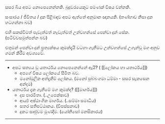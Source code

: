සසර බිය අපට නොපෙනෙන්නකි.  බුදුවරයෙකුට පමණක් විෂය වන්නකි.  

සංසාරය / ජීවිතය / දුක පිළිබඳව අපට ඇත්තේ අනුමාන ඥානයකි. (තණ්හාව නිසා දුක හටගන්නා බව)

එහි සකස්වීමත් පැවැත්මත් නැවැත්මත් උන්වහන්සේ පෙන්වා දුන් සේක. (පටිච්චසමුත්පන්න බව)

එතුමන් පෙන්වා දුන්  ප්‍රත්‍යක්ෂය කුමක්දැයි වටහා ගැනීමට උන්වහන්සේ උගැන්වූ මග අනුව ගමන් කිරීම  අවශ්‍යවේ.

---
- අපට සත්‍යය වූ යතාර්ථය නොපෙනෙන්නේ ඇයි? ( [[ලෝකය හා යතාර්ථය]])
	- අපගේ විෂය ලෝකයේ සීමිත බව.  
	- මනෝමූලික අත්දැකීම් ලෝකය.  (මනෝ පුබ්බංගමා ධම්මා - සසර සැකසෙන අන්දම)
- යතාර්ථය දැක ගැනීමේ මග කුමක්ද? ([[මාර්ගය]])
	- දස පාරමිතා. (..උපෙක්ෂාව)
	- ආර්‍ය්‍ය අෂ්ඨාංගික මාර්ගය. (..සම්මා සමාධිය)
	- සතර සතිපට්ඨානය. (විපස්සනාව)
	- දුකට සෘජුවම මූණදීම.  (යෝනිසෝ මනසිකාරය)

---
